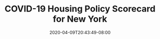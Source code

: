 ---
title: "COVID-19 Housing Policy Scorecard for New York"
date: 2020-04-09T20:43:49-08:00
layout: single
type: covid-policy-rankings
state_abbrev: ny # use state abbreviation.
state_title: New York
photoCredit:
hasSubnav: true
fbImage: /images/assets/covid-eviction-policies-social.jpg
twImage: /images/assets/covid-eviction-policies-social.jpg
socialDescription: COVID-19 Housing Policy Scorecard for New York
description: See how New York ranks in our nationwide scorecard of housing policies in response to COVID-19.
url: /covid-policy-scorecard/ny
aliases:
    - /covid-policy-scorecard/ny
    - /covid-policy-scorecard/new-york
    - /es/covid-policy-scorecard/ny
    - /es/covid-policy-scorecard/new-york
---